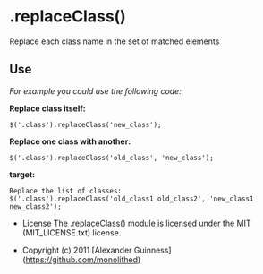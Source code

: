 # .replaceClass()

Replace each class name in the set of matched elements

## Use
*For example you could use the following code:*

**Replace class itself:**

	$('.class').replaceClass('new_class');

**Replace one class with another:**

	$('.class').replaceClass('old_class', 'new_class');

**target:**

	Replace the list of classes:
	$('.class').replaceClass('old_class1 old_class2', 'new_class1 new_class2');

* License
    The .replaceClass() module is licensed under the MIT (MIT_LICENSE.txt) license.

* Copyright (c) 2011 [Alexander Guinness] (https://github.com/monolithed)

